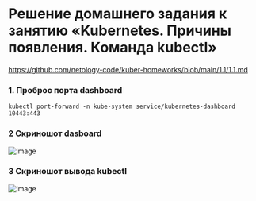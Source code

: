# Решение домашнего задания к занятию «Kubernetes. Причины появления. Команда kubectl»
https://github.com/netology-code/kuber-homeworks/blob/main/1.1/1.1.md
### 1. Проброс порта dashboard
```
kubectl port-forward -n kube-system service/kubernetes-dashboard 10443:443
```
### 2 Скриношот dasboard
![image](https://github.com/user-attachments/assets/96a6041e-76bb-4124-b4b1-c91eb40b6da6)
### 3 Скриношот вывода kubectl
![image](https://github.com/user-attachments/assets/c9357cc4-f5db-4a3f-ae72-6773f640838e)
